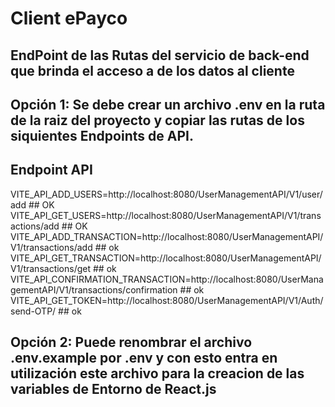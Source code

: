 # Client ePayco

## EndPoint de las Rutas del servicio de back-end que brinda el acceso a de los datos al cliente


## Opción 1: Se debe crear un archivo .env en la ruta de la raiz del proyecto y copiar las rutas de los siquientes Endpoints de API.

## Endpoint API
VITE_API_ADD_USERS=http://localhost:8080/UserManagementAPI/V1/user/add               ## OK
VITE_API_GET_USERS=http://localhost:8080/UserManagementAPI/V1/transactions/add       ## OK
VITE_API_ADD_TRANSACTION=http://localhost:8080/UserManagementAPI/V1/transactions/add ## ok
VITE_API_GET_TRANSACTION=http://localhost:8080/UserManagementAPI/V1/transactions/get ## ok
VITE_API_CONFIRMATION_TRANSACTION=http://localhost:8080/UserManagementAPI/V1/transactions/confirmation ## ok
VITE_API_GET_TOKEN=http://localhost:8080/UserManagementAPI/V1/Auth/send-OTP/ ## ok


## Opción 2: Puede renombrar el archivo .env.example por .env y con esto entra en utilización este archivo para la creacion de las variables de Entorno de React.js